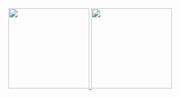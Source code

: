 <div>  
  <a href="https://github.com/lucascioletti">
  <img height="160cm" src="https://github-readme-stats.vercel.app/api?username=lucascioletti&show_icons=true&theme=dark">
  <img height="160cm" src="https://github-readme-stats.vercel.app/api/top-langs/?username=lucascioletti&hide_progress=true">
</div>
